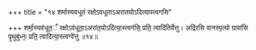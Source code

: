+++
title = "१४ शर्मास्यवधूतं रक्षोऽवधूताऽअरातयोऽदित्यास्त्वगसि"

+++
शर्मा॒स्यव॑धूत॒ँ रक्षोऽव॑धूता॒ऽअरा॑त॒योऽदि॑त्या॒स्त्वग॑सि॒ प्रति॒ त्वादि॑तिर्वेत्तु। अद्रि॑रसि वानस्प॒त्यो ग्रावा॑सि पृ॒थुबु॑ध्नः॒ प्रति॒ त्वादि॑त्या॒स्त्वग्वे॑त्तु ॥१४॥